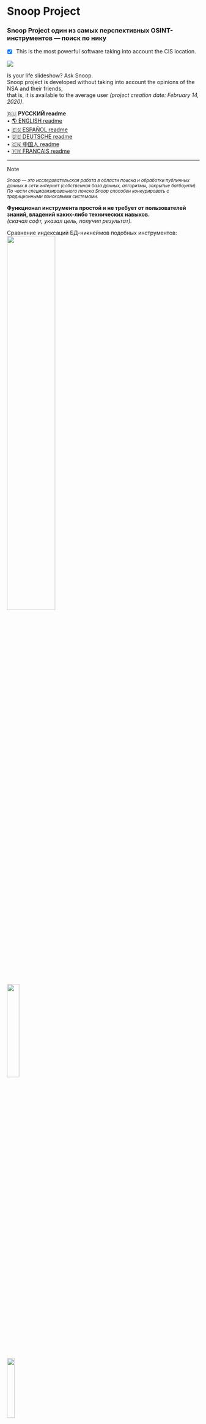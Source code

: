 Snoop Project
=============

### Snoop Project один из самых перспективных OSINT-инструментов — поиск по нику
- [X] This is the most powerful software taking into account the CIS location.

<img src="https://raw.githubusercontent.com/snooppr/snoop/master/images/snoop.jpg" />

Is your life slideshow? Ask Snoop.  
Snoop project is developed without taking into account the opinions of the NSA and their friends,  
that is, it is available to the average user *(project creation date: February 14, 2020)*.  


   🇷🇺 **РУССКИЙ readme**  
 • [🌎 ENGLISH readme](https://github.com/snooppr/snoop/blob/master/README.en.md "Please feel free to improve the translation of this page.")  
 • [🇪🇸 ESPAÑOL readme](https://github.com/snooppr/snoop/blob/master/README.es.md "Por favor, siéntase libre de mejorar la traducción de esta página.")  
 • [🇩🇪 DEUTSCHE readme](https://github.com/snooppr/snoop/blob/master/README.de.md "Bitte zögern Sie nicht, die Übersetzung dieser Seite zu verbessern..")  
 • [🇨🇳 中国人 readme](https://github.com/snooppr/snoop/blob/master/README.cn.md "请随时改进此页面的翻译。")  
 • [🇫🇷 FRANÇAIS readme](https://github.com/snooppr/snoop/blob/master/README.fr.md "N'hésitez pas à améliorer la traduction de cette page.")  

 ---

> [!NOTE]
> <sub>*Snoop — это исследовательская работа в области поиска и обработки публичных данных в сети интернет (собственная база данных, алгоритмы, закрытые багбаунти). По части специализированного поиска Snoop способен конкурировать с традиционными поисковыми системами.*</sub>  

**Функционал инструмента простой и не требует от пользователей знаний, владений каких-либо технических навыков.**  
*(скачал софт, указал цель, получил результат).*  

Сравнение индексаций БД-никнеймов подобных инструментов:  
<a href="https://raw.githubusercontent.com/snooppr/snoop/master/websites.md" Target="_blank"><img src="https://img.shields.io/badge/Snoop-~4700+%20websites-success" width="50%" /></a>  
<img src="https://img.shields.io/badge/Whatsmyname-~600 websites-yellowgreen" width="25%" />  
<img src="https://img.shields.io/badge/Sherlock-~400 websites-yellowgreen" width="20%" />  
<img src="https://img.shields.io/badge/Spiderfoot-~350 websites-yellowgreen" width="20%" />  
<img src="https://img.shields.io/badge/Namechk-~100 websites-red" width="15%" />  


| Платформа             | Поддержка |
|-----------------------|:---------:|
| <img src="https://raw.githubusercontent.com/snooppr/snoop/master/icons/Linux.png" width="5%" /> GNU/Linux             |     ✅    |
| <img src="https://raw.githubusercontent.com/snooppr/snoop/master/icons/Windows.png" width="5%" /> Windows 7/11 (32/64)  |     ✅    |
| <img src="https://raw.githubusercontent.com/snooppr/snoop/master/icons/Android.png" width="5%" /> Android (Termux)      |     ✅    |
| <img src="https://raw.githubusercontent.com/snooppr/snoop/master/icons/macOS.png" width="5%" /> macOS                 |     🚫    |
| <img src="https://raw.githubusercontent.com/snooppr/snoop/master/icons/IOS.png" width="5%" /> IOS                   |     🚫    |
| <img src="https://raw.githubusercontent.com/snooppr/snoop/master/icons/WSL.png" width="5%" /> WSL                   |     🚫    |  


Snoop for OS Windows and GNU/Linux
==================================

**Snoop Local database**  
<img src="https://raw.githubusercontent.com/snooppr/snoop/master/images/snoop_run.png" />  
[Snoop full version database 4700+ websites ⚡️⚡️⚡️](https://raw.githubusercontent.com/snooppr/snoop/master/websites.md "Database Snoop")  

## Релиз/Release
<img src="https://raw.githubusercontent.com/snooppr/snoop/master/images/snoop box.png" width="35%" />  

**RU**: Snoop поставляется готовыми сборками (релиз) и не требует зависимостей (библиотек) или установки python,
то есть работает на чистой машине с OS Windows или GNU/Linux.  
**EN**: Snoop comes with ready-made assemblies (release) and does not require dependencies (libraries) or python installation, that is, it runs on a clean machine with OS Windows or GNU/Linux.  
┗━━ ⬇️[Download Snoop Project](https://github.com/snooppr/snoop/releases "скачать готовую сборку Snoop для Windows и GNU/Linux")  

<img src="https://raw.githubusercontent.com/snooppr/snoop/master/images/Run.gif"/>  

<details>
<summary> 🟣 Snoop Project Plugins</summary>  

### 1. Demonstration of one of the methods in the Plugin — 〘GEO_IP/domain〙  
https://github.com/snooppr/snoop/assets/61022210/ab20ec4f-8eb2-40ff-b773-4e3443ad2a70  

$$$$

Reports are also available in csv/txt/CLI/maps  
<img src="https://raw.githubusercontent.com/snooppr/snoop/master/images/GEO_IPcsv.jpeg" />  

$$$$

Report in HTML format on the OSM map (Snoop full version)  
<img src="https://raw.githubusercontent.com/snooppr/snoop/master/images/plugin GEO_IP_domain.jpg" />  

$$$$
### 2. Demonstration of one of the methods in the Plugin — 〘Yandex_parser〙  
<img src="https://raw.githubusercontent.com/snooppr/snoop/master/images/Yandex_parser.gif" />  

$$$$

Search report dozen nickname (Plugin — Yandex_parser)  
<img src="https://raw.githubusercontent.com/snooppr/snoop/master/images/Yandex_parser 4.png" />  

$$$$

### 3. Demonstration of one of the methods in the Plugin — 〘Reverse Vgeocoder〙  
https://github.com/snooppr/snoop/assets/61022210/0be6ac32-c72f-4a18-9c9e-3413085f57c3  

Snoop выбирает из грязных данных (цифры, буквы, спецсимволы) лишь геокординаты, расставляет по ним маркеры на карте и подписывает их близлежащими населенными пунктами/объектами.  

Visualization of signed geocoordinates: HTML report (Snoop full version)  
<img src="https://raw.githubusercontent.com/snooppr/snoop/master/images/plugin Reverse Vgeocoder.jpg" />  

</details>

<details>
<summary> 🟤 Самостоятельная сборка ПО из исходного кода/Self-build software from source</summary>  

**Native Installation**  
+ Примечание: не делать так, если хотите установить snoop на android/termux
*(установка отличается, для этого смотри специальный пункт ниже).*  
+ Примечание: требуемая версия python 3.7+

```
# Клонировать репозиторий
$ git clone https://github.com/snooppr/snoop

# Войти в рабочий каталог
$ cd ~/snoop

# Установить python3 и python3-pip, если они не установлены
$ apt-get update && apt-get install python3 python3-pip

# Установить зависимости 'requirements'
$ pip install --upgrade pip
$ python3 -m pip install -r requirements.txt
# Если вместо флагов стран отображаются буквенные коды, доставить пакет шрифта, например (цветной)
$ apt-get install fonts-noto-color-emoji или $ apt-get install ttf-ancient-fonts (монохромный)
# На OS Windows использовать cmd или powershell (на выбор по удобству), но не WSL!
```
</details>

<details>
<summary> 🟢 Использование/Using</summary>  

```
usage: snoop_cli.bin [search arguments...] nickname
or
usage: snoop_cli.bin [service arguments | plugins arguments]


$ snoop_cli.bin --help #запуск сборки на GNU/Linux

Справка

optional arguments:
  -h, --help            show this help message and exit

service arguments:
  --version, -V         About: вывод на печать версии ПО, snoop info
                        и Лицензии
  --list-all, -l        Вывести на печать детальную информацию о базе
                        данных Snoop
  --donate, -d          Пожертвовать на развитие Snoop Project-а,
                        получить/приобрести Snoop full version
  --autoclean, -a       Удалить все отчеты, очистить кэш
  --update, -U          Обновить Snoop

plugins arguments:
  --module, -m          OSINT поиск: задействовать различные плагины
                        Snoop:: IP/GEO/YANDEX

search arguments:
  nickname              Никнейм разыскиваемого пользователя.
                        Поддерживается поиск одновременно нескольких имен.
                        Ник, содержащий в своем имени пробел, заключается в
                        кавычки
  --web-base, -w        Подключиться для поиска 'nickname' к
                        динамично-обновляемой web_БД (4700+ сайтов)
  --site , -s <site_name> 
                        Указать имя сайта из БД '--list-all'. Поиск
                        'nickname' на одном указанном ресурсе, допустимо
                        использовать опцию '-s' несколько раз
  --exclude , -e <country_code> 
                        Исключить из поиска выбранный регион,
                        допустимо использовать опцию '-e' несколько раз,
                        например, '-e RU -e WR' исключить из поиска Россию и
                        Мир
  --include , -i <country_code> 
                        Включить в поиск только выбранный регион,
                        допустимо использовать опцию '-i' несколько раз,
                        например, '-i US -i UA' поиск по США и Украине
  --time-out , -t <digit> 
                        Установить max время ожидания ответа от
                        сервера (секунды). Влияет на продолжительность поиска
                        и 'timeout ошибки', по умолчанию задано 9 сек
  --country-sort, -c    Печать и запись результатов по странам, а не
                        по алфавиту
  --no-func, -n         ✓Монохромный терминал, не использовать цвета
                        в url ✓Запретить открытие web browser-а ✓Отключить
                        вывод на печать флагов стран ✓Отключить индикацию и
                        статус прогресса
  --found-print, -f     Выводить на печать только найденные аккаунты
  --verbose, -v         Во время поиска 'nickname' выводить на печать
                        подробную вербализацию
  --userlist , -u <file> 
                        Указать файл со списком user-ов. Snoop
                        интеллектуально обработает данные и предоставит
                        доп.отчеты
  --save-page, -S       Сохранять найденные странички пользователей в
                        локальные html-файлы, медленный режим
  --pool , -p <digit>   Отключить автооптимизацию и задать вручную
                        скорость поиска от 1 до 300 макс. процессов. По
                        умолчанию используется высокая нагрузка на ресурсы ЭВМ
                        в Quick-режиме, в остальных режимах используется
                        умеренное потребление мощностей. Слишком низкое или
                        высокое значение может существенно замедлить работу
                        ПО. ~Расчетное оптимальное значение для данного
                        устройства выводится в 'snoop info', параметр
                        'Recommended pool', опция [--version/-V]. Данную опцию
                        предлагается задействовать 1) если пользователь имеет
                        многоядерную ЭВМ и запас ОЗУ или наоборот слабую,
                        арендованную VPS 2) ускорять, замедлять поиск
                        рекомендуется в тандеме с опцией [--found-print/-f']
  --quick, -q           Быстрый и агрессивный режим поиска. Не
                        обрабатывает повторно сбойные ресурсы, вследствие чего
                        ускоряется поиск, но и немного повышается Bad_raw.
                        Quick-режим подстраивается под мощность ПК, не выводит
                        промежуточные результаты на печать, эффективен и
                        предназначен для Snoop full version
```  

**Example**
```
# Для поиска только одного пользователя:
$ python3 snoop.py nickname1 #Running from source
$ snoop_cli.bin nickname1 #Running from release linux
# Или, например, кириллица поддерживается:
$ python3 snoop.py олеся #Running from source
# Для поиска имени, содержащего пробел:
$ snoop_cli.bin "ivan ivanov" #Running from release linux
$ snoop_cli.bin ivan_ivanov #Running from release linux
$ snoop_cli.bin ivan-ivanov #Running from release linux

# Запуск на OS Windows:
$ python snoop.py nickname1 #Running from source
$ snoop_cli.exe nickname1 #Running from release win
# Для поиска одного и более юзеров:
$ snoop_cli.exe nickname1 nickname2 nickname123321 #Running from release win

# Поиск множества юзеров;
# избежание зависаний на сайтах (чаще 'мёртвая зона' зависит от ip-адреса пользователя);
# выводить на печать только найденные аккаунты; сохранять странички найденных
# аккаунтов локально; указать файл со списком разыскиваемых аккаунтов;
# подключиться для поиска к расширяемой и обновляемой web-base Snoop;
# исключить из поиска все сайты в RU-регионе:
$ snoop_cli.bin -t 6 -f -S -u ~/file.txt -w -e RU #Running from release linux

# Поиск двух username на двух ресурсах:
$ snoop_cli.bin -s habr -s lichess chikamaria irina

# проверить базу данных Snoop:
$ snoop_cli.bin --list-all #Running from release linux

# распечатать справку по функциям Snoop:
$ snoop_cli.bin --help #Running from release linux

# Задействовать плагины Snoop:
$ snoop_cli.bin --module #Running from release linux

# Получить Snoop full version:
$ snoop_cli.bin --donate
```

+ **'ctrl + c'** — прервать поиск.  
+ Найденные учетные записи будут храниться в
`~/snoop/results/nicknames/*{txt|csv|html}`.  
+ csv открывать в *office, разделитель полей **запятая**.  
+ Уничтожить **все** результаты поиска — удалить каталог '~/snoop/results',
или в т.ч. и сбросить кэш `snoop_cli.exe --autoclean #Running from release OS Windows`.

```
# Обновляйте Snoop для тестирования новых функций в ПО:
$ python3 snoop.py --update #требуется установка Git.
```
</details>  

<details>
<summary> 🔵 Snoop for Android</summary>  

 • [Для удобства отдельный мануал (необязательно)](https://github.com/snooppr/snoop/blob/master/README_android.md "Snoop for Android")  

<p align="center">  
  <img src="https://raw.githubusercontent.com/snooppr/snoop/master/images/Snoop_2android.png" width="70%"/>  
</p>  

$$search-nickname$$   
  <img src="https://raw.githubusercontent.com/snooppr/snoop/master/images/snoopandroid.png" />  

$$plugins$$
<img src="https://raw.githubusercontent.com/snooppr/snoop/master/images/Snoop_termux.plugins.png" />  

**Native Installation**  

Установить [Termux](https://f-droid.org/ru/packages/com.termux/ "F-Droid")  
```
# ПРИМЕЧАНИЕ_1!: если у пользователя ошибки при $ 'pkg update', например из-за цензуры в стране,
# и/или из-за того, что Termux давно не обновлялся на устройстве пользователя,
# то удаление/установка Termux-приложения не поможет,
# т.к. после удаления старые репозитории остаются на устройстве пользователя, решение:
$ termux-change-repo 
# и выбрать получение обновлений (для всех репо) из другого зеркала-репозитория.

# Войти в домашнюю папку Termux (т.е. просто открыть Termux)
$ termux-setup-storage
$ pwd #/data/data/com.termux/files/home #дефолтный/домашний каталог

# Установить python3 и зависимости
$ apt update && pkg upgrade && pkg install python libcrypt libxml2 libxslt git
$ pip install --upgrade pip

# Клонировать репозиторий
$ git clone https://github.com/snooppr/snoop

# Войти в рабочий каталог Snoop и установить зависимости 'requirements.txt'
$ cd ~/snoop
$ python3 -m pip install -r requirements.txt

# Опционально ↓
# Чтобы расширить вывод терминала в Termux (по умолчанию 2к строк отображение в CLI),
# например, отображение всей БД опции '--list-all [1/2]'  
# добавить строку 'terminal-transcript-rows=10000' в файл '~/.termux/termux.properties'
# (крайне полезная опция доступна в Termux v0.114+). 
# Перезапустить Termux.  

# Пользователь также может запускать snoop по команде 'snoop' из любого места в CLI, создав alias.
$ cd && echo "alias snoop='cd && cd snoop && python snoop.py'" >> .bashrc && bash  

# Пользователь также может выполнить быструю проверку интересующего его сайта по БД,
# не используя опцию "--list-all", используя команду "snoopcheck".
$ cd && echo "alias snoopcheck='cd && cd snoop && echo 2 | python snoop.py --list-all | grep -i'" >> .bashrc && bash  

# ПРИМЕЧАНИЕ_2!: Snoop довольно умён и может автоматически открывать результаты поиска во внешнем веб-браузере:  
$ cd && pkg install termux-tools; echo 'allow-external-apps=true' >>.termux/termux.properties  
# перезапустить Termux.  
# По окончанию поиска работы snoop на запрос выбора, "чем открыть результаты поиска" выбрать дефолтный/системный HTMLviewer.  

# ПРИМЕЧАНИЕ_3!: после отключения РФ от Лондонской точки обмена интернет-трафиком скорость поиска Snoop
# (возможно и у других поставщиков связи) на мобильных операторах Мегафон/Yota упала в ~2 раза.
```
ПРИМЕЧАНИЕ_4!: если у пользователя Android ущербный (то есть 12+) и ломает Termux, читайте инструкцию по решению проблемы [здесь](https://github.com/agnostic-apollo/Android-Docs/blob/master/en/docs/apps/processes/phantom-cached-and-empty-processes.md#how-to-disable-the-phantom-processes-killing).  
ПРИМЕЧАНИЕ_5!: поддерживаются старые пропатченные python версии 3.7-3.10 из [termux_tur repo](https://github.com/termux-user-repository/tur/tree/master/tur).  

<p align="center">  
  <img src="https://raw.githubusercontent.com/snooppr/snoop/master/images/Android%20snoop_run.gif" width="40%" />  
</p>  

</details>

<details>
<summary> 🔴 Основные ошибки/Basic errors in</summary>

|  Сторона  |                         Проблема                      | Решение |
|:---------:| ------------------------------------------------------|:-------:|
| ========= |=======================================================| ======= |
| Клиент    |Блокировка соединения проактивной защитой (*Kaspersky) |    1    |
|           |Недостаточная скорость интернет соединения EDGE/3G     |    2    |
|           |Слишком низкое значение опции '-t'                     |    2    |
|           |недопустимое nickname                                  |    3    |
|           |Ошибки соединения: [GipsysTeam; Nixp; Ddo; Mamochki;   |    7    |
|           |Ложные результаты (Беларусь): [D3; ChangeORG]          |    4    |
|           |Отсутствие результатов (РФ): [Strava]                  |    4    |
| ========= |=======================================================| ======= |
| Провайдер |Internet Censorship                                    |    4    |
| ========= |=======================================================| ======= |
| Сервер    |Сайт изменил свой ответ/API; обновился CF/WAF          |    5    |
|           |Блокировка сервером диапазона ip-адресов клиента       |    4    |
|           |Срабатывание/защита ресурса captch-ей                  |    4    |
|           |Некоторые сайты временно недоступны, технические работы|    6    |
| ========= |=======================================================| ======= |

Примечание — в Snoop Project разработана мощная система детектирования различных проблем в т.ч. и интернет-цензуры. Условно в большинстве случаев пользователь не получает ложноположительные результаты при поиске на «проблемных ресурсах», т.к. Snoop отлично их подавляет, а в некоторых случаях, например, Etsy/Poker сайты — получает, намеренная, неограниченная демонстрация проблемы пользователю и того, что поиск в Snoop Project можно было бы произвести более эффективными способами, например, **[вырезано цензурой][*](https://www.rbc.ru/technology_and_media/21/11/2024/673f2a269a7947a9377068b2) [**](https://telegra.ph/Roskomnadzor-raskryl-kakuyu-informaciyu-o-VPN-zapretit-v-Rossii-11-30)[/вырезано цензурой]** из свободных от цензуры/санкций локаций.  

Решения:
1. Перенастроить свой Firewall. Например, замечено, что *Kaspersky блочит доступ к ресурсам для взрослых.  

2. Проверить скорость своего интерн. соединения:  
`snoop_cli.exe -v nick`  
Если какой-либо из параметров сети выделен красным цветом, Snoop может подвисать во время поиска. При низкой скорости сети 
*(плохой сигнал 3G и т.п.)* увеличить значение 'x' опции '--time-out x':  
`snoop_cli.exe -t 15 nick`.  

3. Фактически это не ошибка. Исправить nickname. Например, на некоторых сайтах в логинах недопустимы символы кириллицы, 
пробелы или "вьетнамо-китайская_кодировка", в целях экономии времени — такие nickname's в запросах фильтруются.  

4. **[вырезано цензурой][*](https://www.rbc.ru/technology_and_media/21/11/2024/673f2a269a7947a9377068b2) [**](https://telegra.ph/Roskomnadzor-raskryl-kakuyu-informaciyu-o-VPN-zapretit-v-Rossii-11-30)[/вырезано цензурой]**
Интернет цензура: внутренняя и внешняя по локационному признаку/санкции — самое частое из-за чего пользователь получает ошибки 
пропуска/ложного срабатывания и в некоторых случаях 'Увы'. Пример, вот уже несколько месяцев, с осени 2024г. было замечено на 
недоступность, блокировки свыше **95%** Украинских интернет ресурсов *(зона UA)* из Рунета у провайдеров Мегафон/Yota, возможно, 
и у других РФ провайдеров также. Одно из решений, если требуется немного ускорить поиск в Snoop и не тратить ресурсы вхолостую на 
timeout и ошибки соединения — это, используя фильтры, исключить из поиска "сбойные" у Россиян сайты: отключить поиск по зоне "UA", пример::  
`snoop_cli.exe --exclude ua nickname123321`  
При использовании Snoop с IP адреса провайдера мобильного оператора скорость может упасть в разы, зависит от провайдера.  
Иногда, при частом повторном запросе за короткий промежуток времени, сервер конкретного ресурса может заблочить IP-адрес клиента на непродолжительное время *(обычно до одной минуты, в течение которой бессмысленно выполнять запросы)*.  
Например, действенный способ решить проблему п.4 — **[вырезано цензурой][*](https://www.rbc.ru/technology_and_media/21/11/2024/673f2a269a7947a9377068b2) [**](https://telegra.ph/Roskomnadzor-raskryl-kakuyu-informaciyu-o-VPN-zapretit-v-Rossii-11-30)[/вырезано цензурой]**.  

<p align="center">  
  <img src="https://raw.githubusercontent.com/snooppr/snoop/master/images/censorship.png" width="70%" />  
</p>  
<p align="center">  
Пример внутренней интернет-цензуры.  
</p>  

<p align="center">  
  <img src="https://raw.githubusercontent.com/snooppr/snoop/master/images/internet_censorship.png" width="90%" />  
</p>  
<p align="center">  
Пример внешней интернет-цензуры.  
</p>  

5. Открыть в Snoop репозитории на Github-e Issue/Pull request  
*(сообщить об этом разработчику)*.

6. Не обращать внимание, сайты иногда уходят на ремонтные работы и возвращаются в строй.

7. [Проблема](https://wiki.debian.org/ContinuousIntegration/TriagingTips/openssl-1.1.1 "проблема простая и решаемая") с openssl в некоторых, 
старых дистрибутивах GNU/Linux, а также траблы с сайтами, которые не обновлялись годами. Проблема эта встречается, если пользователь намеренно запустил Snoop с опцией '--cert-on'.  
Решение не использовать опцию «--cert-on» или:
```
$ sudo nano /etc/ssl/openssl.cnf

# Изменить в самом низу файла строки:
[MinProtocol = TLSv1.2]
на
[MinProtocol = TLSv1]

[CipherString = DEFAULT@SECLEVEL=2]
на
[CipherString = DEFAULT@SECLEVEL=1]
```
</details>

<details>
<summary> 🟠 Дополнительная информация/Additional information</summary>

 ⋮ [История развития проекта/History](https://raw.githubusercontent.com/snooppr/snoop/master/changelog.txt "Project development history").  

 ⋮ [Лицензия Snoop Project/License](https://github.com/snooppr/snoop/blob/master/COPYRIGHT).  

 ⋮ [Документация/Documentation](https://drive.google.com/open?id=12DzAQMgTcgeG-zJrfDxpUbFjlXcBq5ih).  

 ⋮ **Отпечаток публичного ключа:**	[076DB9A00B583FFB606964322F1154A0203EAE9D](https://raw.githubusercontent.com/snooppr/snoop/master/PublicKey.asc "pgp key").  

 ⋮ **Информация для юридических лиц:** Snoop Project включен в реестр отечественного ПО с заявленным кодом: 26.30.11.16 Программное Обеспечение, обеспечивающее выполнение установленных действий при проведении оперативно-розыскных мероприятий.
Приказ Минкомсвязи РФ №515 реестровый № 7012.  

 ⋮ **Snoop неидеален:** веб-сайты падают; закрывающие теги отсутствуют; соединения цензурируются; сертификаты не продлеваются; хостинги вовремя не оплачиваются.
Время от времени необходимо следить за всем этим "Web rock 'n' roll", поэтому донаты приветствуются:
[примеры коррекции БД/Example close/bad websites](https://drive.google.com/file/d/1CJxGRJECezDsaGwxpEw34iJ8MJ9LXCIG/view?usp=sharing).    

 ⋮ **Внимание**❗️ Из-за цензуры письма с 'mailru' и 'yandex' не доходят до международного почтового сервиса 'protonmail'. Пользователи mailru/yandex пишите запросы на запасную почту: snoopproject@ya.ru  

 ⋮ **Визуализация  коммитов:** от рождения проекта до пятницы тринадцатого 2023г/~3года.  

https://user-images.githubusercontent.com/61022210/212534128-bc0e5779-a367-4d0a-86cb-c52503ee53c4.mp4  

 ⋮ **Условно-расчётная финансовая стоимость разработки Snoop Project:** на октябрь 2023г/3,5года.  
<p align="center">  
  <img src="https://raw.githubusercontent.com/snooppr/snoop/master/images/Cost_estimate.png" />  
</p>

⋮ **Отзывы о ПО Snoop Project.**  
<p align="center">  
  <img src="https://raw.githubusercontent.com/snooppr/snoop/master/images/Reviews.jpg" />  
</p>

⋮ **История звёзд.**  

[![Stargazers over time](https://starchart.cc/snooppr/snoop.svg?variant=adaptive)](https://starchart.cc/snooppr/snoop)  

</details>
